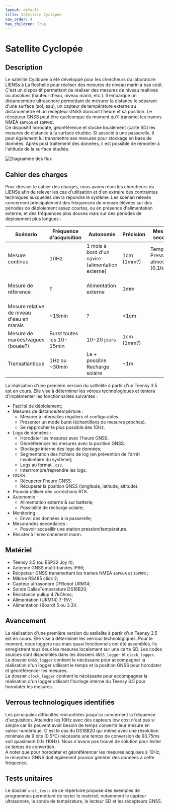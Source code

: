 ```yaml
---
layout: default
title: Satellite Cyclopée
nav_order: 4
has_children: True
---
```


Satellite Cyclopée
==================

## Description
Le satellite Cyclopée a été développé pour les chercheurs du laboratoire LIENSs à La Rochelle pour réaliser des mesures de niveau marin à bas coût.<br>
C'est un dispositif permettant de réaliser des mesures de niveau realtives ou absolues (hauteur d'eau, niveau marin, etc.). Il embarque un distancemètre ultrasonore permettant de mesurer la distance le séparant d'une surface (sol, eau), un capteur de température externe au distancemètre et un récepteur GNSS donnant l'heure et sa position. Le récepteur GNSS peut être quelconque du moment qu'il transmet les trames NMEA `$GPGGA` et `$GPRMC`.<br>
Ce dispositif horodate, géoréférence et stocke localement (carte SD) les mesures de distance à la surface étudiée. Si associé à une passerelle, il peut également lui transmettre ses mesures pour stockage en base de données. Après post traitement des données, il est possible de remonter à l'altitude de la surface étudiée.

![Diagramme des flux](assets/schemas/flux_diagram_latest.png)

## Cahier des charges
Pour dresser le cahier des charges, nous avons réuni les chercheurs du LIENSs afin de relever les cas d'utilisation et d'en extraire des contraintes techniques auxquelles devra répondre le système. Les scénari relevés concernent principalement des fréquences de meusre élévées sur des périodes de déploiement assez courtes, ou en présence d'alimentation externe; et des fréquences plus douces mais sur des périodes de déploiement plus longues :

|Scénario|Fréquence d'acquisition|Autonomie|Précision|Mesurandes secondaires|Remarques|
|--------|-----------------------|---------|---------|--------------------------|---------|
|Mesure continue|10Hz|1 mois à bord d'un navire (alimentation externe)|1cm (1mm?)|Température<br>Pression atmosphérique (0,1hPa)||
|Mesure de référence|?|Alimentation externe|1mm||Toit du LIENSs<br>Quantification des dérives|
|Mesure relative de niveau d'eau en marais|~15min|?|<1cm||
|Mesure de marées/vagues (bouée?)|Burst toutes les 10-15min|10-20 jours|1cm (1mm?)|||
|Transatlantique|1Hz ou ~30min|Le + possible<br>Recharge solaire|~1m|||

La réalisation d'une première version du satllelite à partir d'un Teensy 3.5 est en cours. Elle vise à déterminer les vérous technologiques et tentera d'implémenter les fonctionnalités suivantes :

- Facilité de déploiement;
- Mesures de distance/tempérture :
	+ Mesurer à intervalles réguliers et configurables.
	+ Présenter un mode burst (échantillons de mesures proches).
	+ Se rapprocher le plus possible des 10Hz.
- Logs de données :
	+ Horodater les mesures avec l'heure GNSS.
	+ Géoréférencer les mesures avec la position GNSS.
	+ Stockage interne des logs de données;
	+ Segmentation des fichiers de log (en prévention de l'arrêt involontaire du système);
	+ Logs au format `.csv`.
	+ Interrrompre/reprendre les logs.
- GNSS :
	+ Récupérer l'heure GNSS.
	+ Récupérer la position GNSS (longitude, latitude, altitude).
- Pouvoir utiliser des corrections RTK.
- Autonomie :
	+ Alimentation externe & sur batterie;
	+ Possibilité de recharge solaire;
- Monitoring :
	+ Envoi des données à la passerelle;
- Mesurandes secondaires :
	+ Pouvoir accueillir une station pression/température.
- Résister à l'environnement marin.

## Matériel
- Teensy 3.5 (ou ESP32 Joy It);
- Antenne GNSS multi-bandes IP66;
- Récpeteur GNSS transmettant les trames NMEA `$GPGGA` et `$GPRMC`;
- Mikroe RS485 click 2;
- Capteur ultrasonore DFRobot URM14;
- Sonde DallasTemperature DS18B20;
- Résistance pullup 4.7kOhms;
- Alimentation (URM14) 7-15V;
- Alimentation (Board) 5 ou 3.3V.

## Avancement
La réalisation d'une première version du satllelite à partir d'un Teensy 3.5 est en cours. Elle vise à déterminer les verrous technologiques. Pour le moment, deux loggers nus mais quasi fonctionnels ont été assemblés. Ils enregistrent tous deux les mesures localement sur une carte SD. Les codes sources sont disponibles dans les dossiers ```GNSS_logger``` et ```clock_logger```.<br>
Le dossier ```GNSS_logger``` contient le nécéssaire pour accompagner la réalisation d'un logger utilisant le temps et la position GNSS pour horodater et géoréférencer les mesures.<br>
Le dossier ```clock_logger``` contient le nécéssaire pour accompagner la réalisation d'un logger utilisant l'horloge interne du Teensy 3.5 pour horodater les mesures.

## Verrous technologiques identifiés
Les principales difficultés rencontrées jusqu'ici concernent la fréquence d'acquisition. Atteindre les 10Hz avec des capteurs low cost n'est pas si simple car ils peuvent avoir besoin de temps convertir leur mesure en valeur numérique. C'est le cas du DS18B20 qui même avec une résolution minimale de 9 bits (0.5°C) nécéssite une temps de conversion de 93.75ms soit quasiment 0.1s (10Hz). Nous n'avons pas trouvé de solution pour éviter ce temps de convertion.<br>
A noter que pour horodater et géoréférencer les mesures acquises à 10Hz, le récepteur GNNS doit également pouvoir générer des données à cette fréquence.

<!--- 
![Image du montage à horloge interne](assets/clock_logger.jpg)
![Image du montage avec module GNSS](assets/GNSS_logger.jpg)
--->

## Tests unitaires
Le dossier `unit_tests` de ce répertoire propose des exemples de programmes permettant de tester le matériel, notamment le capteur ultrasonore, la sonde de température, le lecteur SD et les récepteurs GNSS.